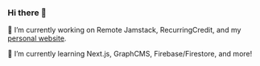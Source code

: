 ### Hi there 👋

🔭 I’m currently working on Remote Jamstack, RecurringCredit, and my [personal website](https://chrishrtmn.com).

🌱 I’m currently learning Next.js, GraphCMS, Firebase/Firestore, and more!
